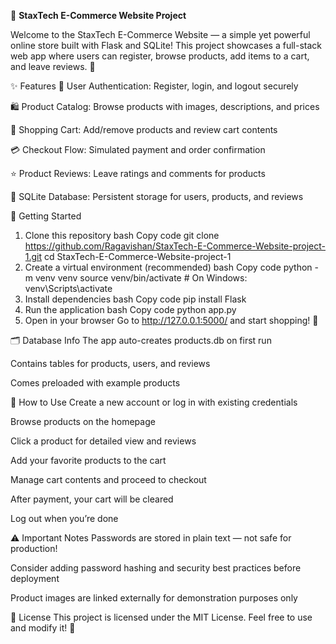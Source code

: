 🛒 **StaxTech E-Commerce Website Project**

Welcome to the StaxTech E-Commerce Website — a simple yet powerful online store built with Flask and SQLite!
This project showcases a full-stack web app where users can register, browse products, add items to a cart, and leave reviews. 🚀

✨ Features
🔐 User Authentication: Register, login, and logout securely

🛍️ Product Catalog: Browse products with images, descriptions, and prices

🛒 Shopping Cart: Add/remove products and review cart contents

💳 Checkout Flow: Simulated payment and order confirmation

⭐ Product Reviews: Leave ratings and comments for products

💾 SQLite Database: Persistent storage for users, products, and reviews


🚀 Getting Started
1. Clone this repository
bash
Copy code
git clone https://github.com/Ragavishan/StaxTech-E-Commerce-Website-project-1.git
cd StaxTech-E-Commerce-Website-project-1
2. Create a virtual environment (recommended)
bash
Copy code
python -m venv venv
source venv/bin/activate      # On Windows: venv\Scripts\activate
3. Install dependencies
bash
Copy code
pip install Flask
4. Run the application
bash
Copy code
python app.py
5. Open in your browser
Go to http://127.0.0.1:5000/ and start shopping! 🛒

🗂️ Database Info
The app auto-creates products.db on first run

Contains tables for products, users, and reviews

Comes preloaded with example products

🎯 How to Use
Create a new account or log in with existing credentials

Browse products on the homepage

Click a product for detailed view and reviews

Add your favorite products to the cart

Manage cart contents and proceed to checkout

After payment, your cart will be cleared

Log out when you’re done

⚠️ Important Notes
Passwords are stored in plain text — not safe for production!

Consider adding password hashing and security best practices before deployment

Product images are linked externally for demonstration purposes only

📄 License
This project is licensed under the MIT License. Feel free to use and modify it! 🎉
